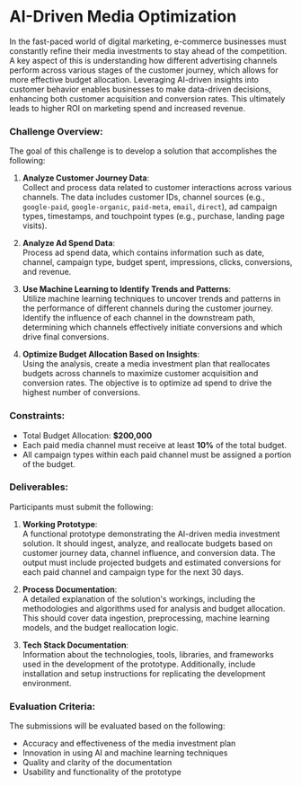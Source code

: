 # AI-Driven Media Optimization

In the fast-paced world of digital marketing, e-commerce businesses must constantly refine their media investments to stay ahead of the competition. A key aspect of this is understanding how different advertising channels perform across various stages of the customer journey, which allows for more effective budget allocation. Leveraging AI-driven insights into customer behavior enables businesses to make data-driven decisions, enhancing both customer acquisition and conversion rates. This ultimately leads to higher ROI on marketing spend and increased revenue.

### Challenge Overview:

The goal of this challenge is to develop a solution that accomplishes the following:

1. **Analyze Customer Journey Data**:  
   Collect and process data related to customer interactions across various channels. The data includes customer IDs, channel sources (e.g., `google-paid`, `google-organic`, `paid-meta`, `email`, `direct`), ad campaign types, timestamps, and touchpoint types (e.g., purchase, landing page visits).

2. **Analyze Ad Spend Data**:  
   Process ad spend data, which contains information such as date, channel, campaign type, budget spent, impressions, clicks, conversions, and revenue.

3. **Use Machine Learning to Identify Trends and Patterns**:  
   Utilize machine learning techniques to uncover trends and patterns in the performance of different channels during the customer journey. Identify the influence of each channel in the downstream path, determining which channels effectively initiate conversions and which drive final conversions.

4. **Optimize Budget Allocation Based on Insights**:  
   Using the analysis, create a media investment plan that reallocates budgets across channels to maximize customer acquisition and conversion rates. The objective is to optimize ad spend to drive the highest number of conversions.

### Constraints:

- Total Budget Allocation: **$200,000**
- Each paid media channel must receive at least **10%** of the total budget.
- All campaign types within each paid channel must be assigned a portion of the budget.

### Deliverables:

Participants must submit the following:

1. **Working Prototype**:  
   A functional prototype demonstrating the AI-driven media investment solution. It should ingest, analyze, and reallocate budgets based on customer journey data, channel influence, and conversion data. The output must include projected budgets and estimated conversions for each paid channel and campaign type for the next 30 days.

2. **Process Documentation**:  
   A detailed explanation of the solution's workings, including the methodologies and algorithms used for analysis and budget allocation. This should cover data ingestion, preprocessing, machine learning models, and the budget reallocation logic.

3. **Tech Stack Documentation**:  
   Information about the technologies, tools, libraries, and frameworks used in the development of the prototype. Additionally, include installation and setup instructions for replicating the development environment.

### Evaluation Criteria:
The submissions will be evaluated based on the following:

- Accuracy and effectiveness of the media investment plan
- Innovation in using AI and machine learning techniques
- Quality and clarity of the documentation
- Usability and functionality of the prototype
